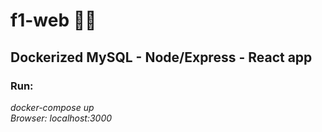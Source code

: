 # f1-web 🚗:fire:
## Dockerized MySQL - Node/Express - React app
### Run:
*docker-compose up*  
*Browser: localhost:3000*

